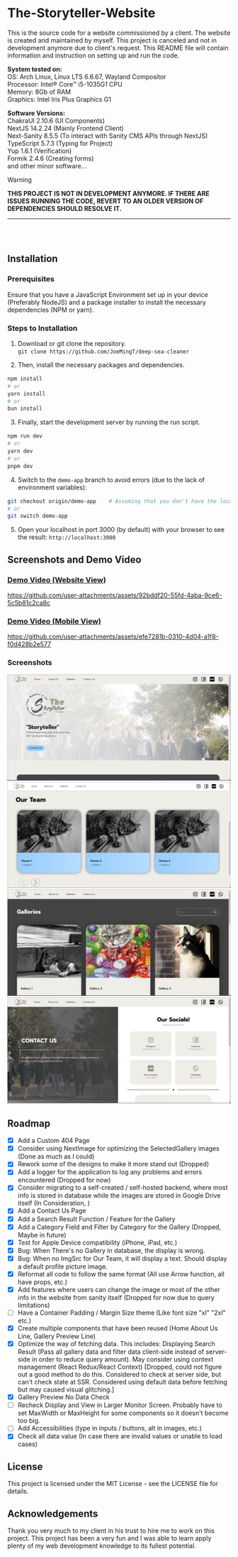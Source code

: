 # The-Storyteller-Website

This is the source code for a website commissioned by a client. The website is created and maintained by myself. This project is canceled and not in development anymore due to client's request. This README file will contain information and instruction on setting up and run the code.

**System tested on:** <br/>
OS: Arch Linux, Linux LTS 6.6.67, Wayland Compositor <br/>
Processor: Intel® Core™ i5-1035G1 CPU <br/>
Memory: 8Gb of RAM <br/>
Graphics: Intel Iris Plus Graphics G1 <br/>

**Software Versions:** <br/>
ChakraUI 2.10.6 (UI Components) <br/>
NextJS 14.2.24 (Mainly Frontend Client) <br/>
Next-Sanity 8.5.5 (To interact with Sanity CMS APIs through NextJS) <br/>
TypeScript 5.7.3 (Typing for Project) <br/>
Yup 1.6.1 (Verification) <br/>
Formik 2.4.6 (Creating forms) <br/>
and other minor software... <br/>

> [!warning]
> <b>THIS PROJECT IS NOT IN DEVELOPMENT ANYMORE. IF THERE ARE ISSUES RUNNING THE CODE, REVERT TO AN OLDER VERSION OF DEPENDENCIES SHOULD RESOLVE IT.</b>

---

<br />
<br />

## Installation

### Prerequisites

Ensure that you have a JavaScript Environment set up in your device (Preferably NodeJS) and a package installer to install the necessary dependencies (NPM or yarn).

### Steps to Installation

1. Download or git clone the repository. <br/>
`git clone https://github.com/JoeMingT/deep-sea-cleaner`

2. Then, install the necessary packages and dependencies. <br/>
```bash
npm install
# or
yarn install
# or
bun install
```

3. Finally, start the development server by running the run script. <br/>
```bash
npm run dev
# or
yarn dev
# or
pnpm dev
```

4. Switch to the `demo-app` branch to avoid errors (due to the lack of environment variables):
```bash
git checkout origin/demo-app    # Assuming that you don't have the local branch ready
# or
git switch demo-app
```

5. Open your localhost in port 3000 (by default) with your browser to see the result:
`http://localhost:3000`

## Screenshots and Demo Video

### [Demo Video (Website View)](./samples/Website_View_Demo.mp4)

https://github.com/user-attachments/assets/92bddf20-55fd-4aba-9ce6-5c5b81c2ca8c

### [Demo Video (Mobile View)](./samples/Mobile_View_Demo.mp4)

https://github.com/user-attachments/assets/efe7281b-0310-4d04-a1f8-f0d428b2e577

### Screenshots

![Home Page Screenshot](./samples/Home.png)
![About Page Screenshot](./samples/About.png)
![Gallery Page Screenshot](./samples/Gallery.png)
![Contact Us Page Screenshot](./samples/Contact_Us.png)


## Roadmap

- [x] Add a Custom 404 Page
- [x] Consider using NextImage for optimizing the SelectedGallery images (Done as much as I could)
- [x] Rework some of the designs to make it more stand out (Dropped)
- [x] Add a logger for the application to log any problems and errors encountered (Dropped for now)
- [x] Consider migrating to a self-created / self-hosted backend, where most info is stored in database while the images are stored in Google Drive itself (In Consideration, )
- [x] Add a Contact Us Page
- [x] Add a Search Result Function / Feature for the Gallery
- [x] Add a Category Field and Filter by Category for the Gallery (Dropped, Maybe in future)
- [x] Test for Apple Device compatibility (iPhone, iPad, etc.)
- [x] Bug: When There's no Gallery in database, the display is wrong.
- [x] Bug: When no ImgSrc for Our Team, it will display a text. Should display a default profile picture image.
- [x] Reformat all code to follow the same format (All use Arrow function, all have props, etc.)
- [x] Add features where users can change the image or most of the other info in the website from sanity itself (Dropped for now due to query limitations)
- [ ] Have a Container Padding / Margin Size theme (Like font size "xl" "2xl" etc.)
- [x] Create multiple components that have been reused (Home About Us Line, Gallery Preview Line)
- [x] Optimize the way of fetching data. This includes: Displaying Search Result (Pass all gallery data and filter data client-side instead of server-side in order to reduce query amount). May consider using context management (React Redux/React Context) [Dropped, could not figure out a good method to do this. Considered to check at server side, but can't check state at SSR. Considered using default data before fetching but may caused visual glitching.]
- [x] Gallery Preview No Data Check
- [ ] Recheck Display and View in Larger Monitor Screen. Probably have to set MaxWidth or MaxHeight for some components so it doesn't become too big.
- [ ] Add Accessibilities (type in inputs / buttons, alt in images, etc.) 
- [x] Check all data value (In case there are invalid values or unable to load cases)

## License

This project is licensed under the MIT License - see the LICENSE file for details.

## Acknowledgements

Thank you very much to my client in his trust to hire me to work on this project. This project has been a very fun and I was able to learn apply plenty of my web development knowledge to its fullest potential.


